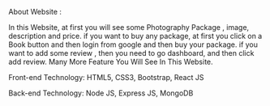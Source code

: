 About Website :

In this Website, at first you will see some Photography Package , image, description and price.
if you want to buy any package, at first you click on a Book button and then login from google and then buy your package.
if you want to add some review , then you need to go dashboard, and then click add review. 
Many More Feature You Will See In This Website.

Front-end Technology: HTML5, CSS3, Bootstrap, React JS

Back-end Technology: Node JS, Express JS, MongoDB
